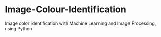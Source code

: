 # Image-Colour-Identification
Image color identification with Machine Learning and Image Processing, using Python
